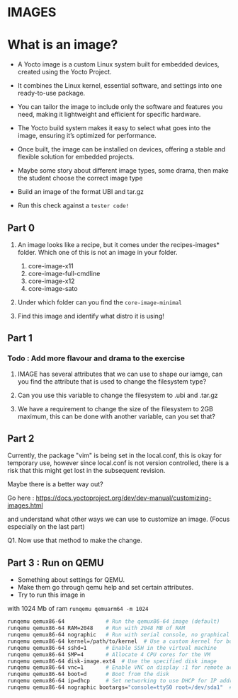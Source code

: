 # IMAGES

# What is an image?
* A Yocto image is a custom Linux system built for embedded devices, created using the Yocto Project.
* It combines the Linux kernel, essential software, and settings into one ready-to-use package. 
* You can tailor the image to include only the software and features you need, making it lightweight and efficient for specific hardware. 
* The Yocto build system makes it easy to select what goes into the image, ensuring it’s optimized for performance. 
* Once built, the image can be installed on devices, offering a stable and flexible solution for embedded projects.


* Maybe some story about different image types, some drama, then make the student choose the correct image type
* Build an image of the format UBI and tar.gz
* Run this check against a `tester code!`


## Part 0
1. An image looks like a recipe, but it comes under the recipes-images* folder. Which one of this is not an image in your folder.
    1. core-image-x11
    2. core-image-full-cmdline
    3. core-image-x12
    4. core-image-sato

1. Under which folder can you find the `core-image-minimal`
2. Find this image and identify what distro it is using!



## Part 1

### Todo : Add more flavour and drama to the exercise

1. IMAGE has several attributes that we can use to shape our iamge, can you find the attribute that is used to change the filesystem type?

1. Can you use this variable to change the filesystem to .ubi and .tar.gz

1. We have a requirement to change the size of the filesystem to 2GB maximum, this can be done with another variable, can you set that?


## Part 2

Currently, the package "vim" is being set in the local.conf, this is okay for temporary use, however since local.conf is not version controlled, there is a risk that this might get lost in the subsequent revision.

Maybe there is a better way out? 

Go here : https://docs.yoctoproject.org/dev/dev-manual/customizing-images.html

and understand what other ways we can use to customize an image.  (Focus especially on the last part)


Q1. Now use that method to make the change.



## Part 3  : Run on QEMU
* Something about settings for QEMU.
* Make them go through qemu help and set certain attributes.
* Try to run this image in 

with 1024 Mb of ram
`runqemu qemuarm64 -m 1024`

```sh
runqemu qemux86-64             # Run the qemux86-64 image (default)
runqemu qemux86-64 RAM=2048    # Run with 2048 MB of RAM
runqemu qemux86-64 nographic   # Run with serial console, no graphical interface
runqemu qemux86-64 kernel=/path/to/kernel  # Use a custom kernel for boot
runqemu qemux86-64 sshd=1      # Enable SSH in the virtual machine
runqemu qemux86-64 SMP=4       # Allocate 4 CPU cores for the VM
runqemu qemux86-64 disk-image.ext4  # Use the specified disk image
runqemu qemux86-64 vnc=1       # Enable VNC on display :1 for remote access
runqemu qemux86-64 boot=d      # Boot from the disk
runqemu qemux86-64 ip=dhcp     # Set networking to use DHCP for IP address
runqemu qemux86-64 nographic bootargs="console=ttyS0 root=/dev/sda1"  # Custom boot arguments with serial console
```
